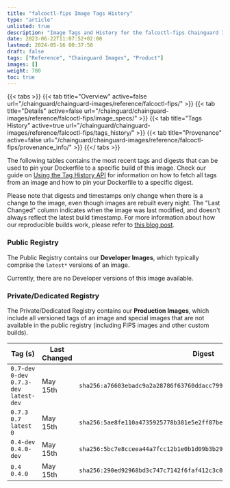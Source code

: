 ```yaml
---
title: "falcoctl-fips Image Tags History"
type: "article"
unlisted: true
description: "Image Tags and History for the falcoctl-fips Chainguard Image"
date: 2023-06-22T11:07:52+02:00
lastmod: 2024-05-16 00:37:58
draft: false
tags: ["Reference", "Chainguard Images", "Product"]
images: []
weight: 700
toc: true
---
```


{{< tabs >}}
{{< tab title="Overview" active=false url="/chainguard/chainguard-images/reference/falcoctl-fips/" >}}
{{< tab title="Details" active=false url="/chainguard/chainguard-images/reference/falcoctl-fips/image_specs/" >}}
{{< tab title="Tags History" active=true url="/chainguard/chainguard-images/reference/falcoctl-fips/tags_history/" >}}
{{< tab title="Provenance" active=false url="/chainguard/chainguard-images/reference/falcoctl-fips/provenance_info/" >}}
{{</ tabs >}}

The following tables contains the most recent tags and digests that can be used to pin your Dockerfile to a specific build of this image. Check our guide on [Using the Tag History API](/chainguard/chainguard-images/using-the-tag-history-api/) for information on how to fetch all tags from an image and how to pin your Dockerfile to a specific digest.

Please note that digests and timestamps only change when there is a change to the image, even though images are rebuilt every night. The "Last Changed" column indicates when the image was last modified, and doesn't always reflect the latest build timestamp. For more information about how our reproducible builds work, please refer to [this blog post](https://www.chainguard.dev/unchained/reproducing-chainguards-reproducible-image-builds).

### Public Registry
The Public Registry contains our **Developer Images**, which typically comprise the `latest*` versions of an image.

Currently, there are no Developer versions of this image available.

### Private/Dedicated Registry
The Private/Dedicated Registry contains our **Production Images**, which include all versioned tags of an image and special images that are not available in the public registry (including FIPS images and other custom builds).

| Tag (s)                                     | Last Changed | Digest                                                                    |
|---------------------------------------------|--------------|---------------------------------------------------------------------------|
|  `0.7-dev` `0-dev` `0.7.3-dev` `latest-dev` | May 15th     | `sha256:a76603ebadc9a2a28786f63760ddacc799105fd1f67b17cd062edf5bfdec59e5` |
|  `0.7.3` `0.7` `latest` `0`                 | May 15th     | `sha256:5ae8fe110a4735925778b381e5e2ff87bee9062daa6fb667eb676aafdc5469d0` |
|  `0.4-dev` `0.4.0-dev`                      | May 15th     | `sha256:5bc7e8cceea44a7fcc12b1e0b1d09b3b29965558596d242d54ede8dab498d33d` |
|  `0.4` `0.4.0`                              | May 15th     | `sha256:290ed92968bd3c747c7142f6faf412c3c033e7a74589f3ca540598c477089bcf` |

